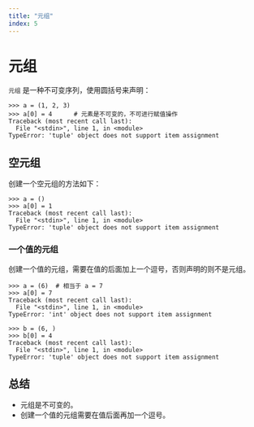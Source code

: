 ```yaml
---
title: "元组"
index: 5
---
```


# 元组

`元组` 是一种不可变序列，使用圆括号来声明：

```shell
>>> a = (1, 2, 3)
>>> a[0] = 4      # 元素是不可变的，不可进行赋值操作
Traceback (most recent call last):
  File "<stdin>", line 1, in <module>
TypeError: 'tuple' object does not support item assignment
```

## 空元组

创建一个空元组的方法如下：

```shell
>>> a = ()
>>> a[0] = 1
Traceback (most recent call last):
  File "<stdin>", line 1, in <module>
TypeError: 'tuple' object does not support item assignment
```

### 一个值的元组

创建一个值的元组，需要在值的后面加上一个逗号，否则声明的则不是元组。

```shell
>>> a = (6)  # 相当于 a = 7
>>> a[0] = 7
Traceback (most recent call last):
  File "<stdin>", line 1, in <module>
TypeError: 'int' object does not support item assignment

>>> b = (6, )
>>> b[0] = 4
Traceback (most recent call last):
  File "<stdin>", line 1, in <module>
TypeError: 'tuple' object does not support item assignment
```

## 总结

- 元组是不可变的。
- 创建一个值的元组需要在值后面再加一个逗号。
